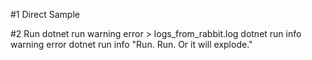 #1 Direct Sample

#2 Run
dotnet run warning error > logs_from_rabbit.log
dotnet run info warning error
dotnet run info "Run. Run. Or it will explode."
